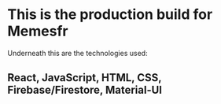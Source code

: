# This is the production build for Memesfr
Underneath this are the technologies used:
## React, JavaScript, HTML, CSS, Firebase/Firestore, Material-UI

